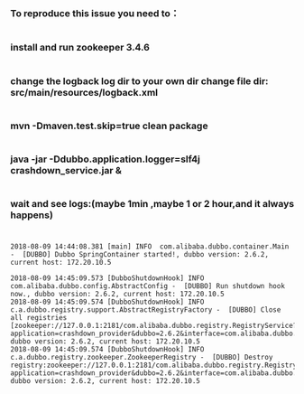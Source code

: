 
#
### To reproduce this issue you need to：
# 
### install and run zookeeper 3.4.6
#
### change the logback log dir to your own dir  change file dir: src/main/resources/logback.xml
#
### mvn -Dmaven.test.skip=true clean package
# 
### java -jar -Ddubbo.application.logger=slf4j crashdown_service.jar &
# 
### wait and see logs:(maybe 1min ,maybe 1 or 2 hour,and it always happens)
#
```
2018-08-09 14:44:08.381 [main] INFO  com.alibaba.dubbo.container.Main -  [DUBBO] Dubbo SpringContainer started!, dubbo version: 2.6.2, current host: 172.20.10.5

2018-08-09 14:45:09.573 [DubboShutdownHook] INFO  com.alibaba.dubbo.config.AbstractConfig -  [DUBBO] Run shutdown hook now., dubbo version: 2.6.2, current host: 172.20.10.5
2018-08-09 14:45:09.574 [DubboShutdownHook] INFO  c.a.dubbo.registry.support.AbstractRegistryFactory -  [DUBBO] Close all registries [zookeeper://127.0.0.1:2181/com.alibaba.dubbo.registry.RegistryService?application=crashdown_provider&dubbo=2.6.2&interface=com.alibaba.dubbo.registry.RegistryService&logger=slf4j&pid=3404&timestamp=1533797047515], dubbo version: 2.6.2, current host: 172.20.10.5
2018-08-09 14:45:09.574 [DubboShutdownHook] INFO  c.a.dubbo.registry.zookeeper.ZookeeperRegistry -  [DUBBO] Destroy registry:zookeeper://127.0.0.1:2181/com.alibaba.dubbo.registry.RegistryService?application=crashdown_provider&dubbo=2.6.2&interface=com.alibaba.dubbo.registry.RegistryService&logger=slf4j&pid=3404&timestamp=1533797047515, dubbo version: 2.6.2, current host: 172.20.10.5

```
#
#
#
#